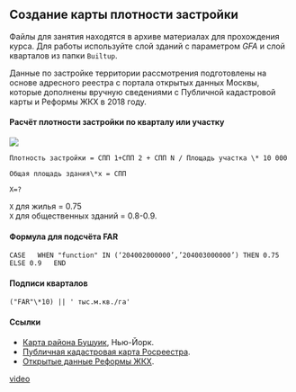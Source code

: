 ## Создание карты плотности застройки

Файлы для занятия находятся в архиве материалах для прохождения курса. Для работы используйте слой зданий с параметром *GFA* и слой кварталов из папки `Builtup`.

Данные по застройке территории рассмотрения подготовлены на основе адресного реестра с портала открытых данных Москвы, которые дополнены вручную сведениями с Публичной кадастровой карты и Реформы ЖКХ в 2018 году.

#### Расчёт плотности застройки по кварталу или участку

![](/img/GIS_24/1605700829_1558339820_FAR.jpg)

`Плотность застройки = СПП 1+СПП 2 + СПП N / Площадь участка \* 10 000`

`Общая площадь здания\*x = СПП`

`Х=?`

`X` для жилья = 0.75  
`X` для общественных зданий = 0.8-0.9.

#### Формула для подсчёта FAR

`CASE  
WHEN "function" IN (‘204002000000’,’204003000000’) THEN 0.75  
ELSE 0.9  
END`

#### Подписи кварталов

`("FAR"\*10) || ' тыс.м.кв./га'`

#### Ссылки

*   [Карта района Бушуик](http://clhenrick.github.io/BushwickCommunityMap/), Нью-Йорк.
*   [Публичная кадастровая карта Росреестра](https://pkk.rosreestr.ru/).
*   [Открытые данные Реформы ЖКХ](https://www.reformagkh.ru/opendata).

[video](https://player.softculture.cc/embed/online/GIS/GIS_10.10.12_L2-15_Density)